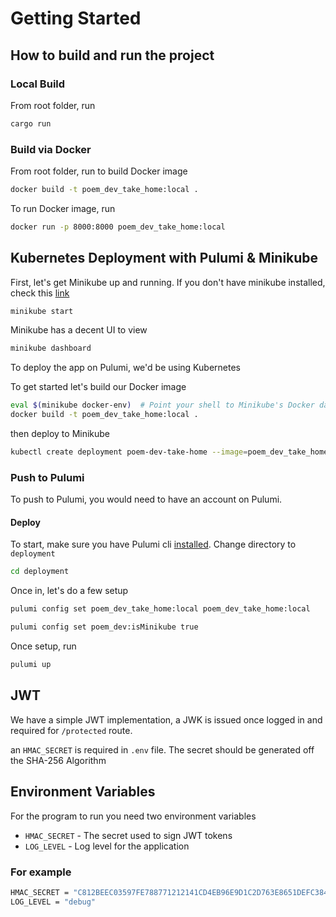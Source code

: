 # Getting Started

## How to build and run the project

### Local Build

From root folder, run

```bash
cargo run
```

### Build via Docker

From root folder, run to build Docker image

```bash
docker build -t poem_dev_take_home:local .
```

To run Docker image, run

```bash
docker run -p 8000:8000 poem_dev_take_home:local
```

## Kubernetes Deployment with Pulumi & Minikube

First, let's get Minikube up and running. If you don't have minikube installed, check this [link](https://minikube.sigs.k8s.io/docs/start/?arch=%2Fmacos%2Farm64%2Fstable%2Fbinary+download)

```bash
minikube start
```

Minikube has a decent UI to view

```bash
minikube dashboard
```

To deploy the app on Pulumi, we'd be using Kubernetes

To get started let's build our Docker image

```bash
eval $(minikube docker-env)  # Point your shell to Minikube's Docker daemon
docker build -t poem_dev_take_home:local .
```

then deploy to Minikube

```bash
kubectl create deployment poem-dev-take-home --image=poem_dev_take_home:local  # Attach Docker image
```

### Push to Pulumi

To push to Pulumi, you would need to have an account on Pulumi.

#### Deploy

To start, make sure you have Pulumi cli [installed](https://www.pulumi.com/docs/iac/download-install/). Change directory to `deployment`

```bash
cd deployment
```

Once in, let's do a few setup

```bash
pulumi config set poem_dev_take_home:local poem_dev_take_home:local

pulumi config set poem_dev:isMinikube true
```

Once setup, run

```bash
pulumi up
```

## JWT

We have a simple JWT implementation, a JWK is issued once logged in and required for `/protected` route.

an `HMAC_SECRET` is required in `.env` file. The secret should be generated off the SHA-256 Algorithm

## Environment Variables

For the program to run you need two environment variables

- `HMAC_SECRET` - The secret used to sign JWT tokens
- `LOG_LEVEL` - Log level for the application

### For example
```bash
HMAC_SECRET = "C812BEEC03597FE788771212141CD4EB96E9D1C2D763E8651DEFC38453F54EF7" # Only for testing
LOG_LEVEL = "debug"
```
